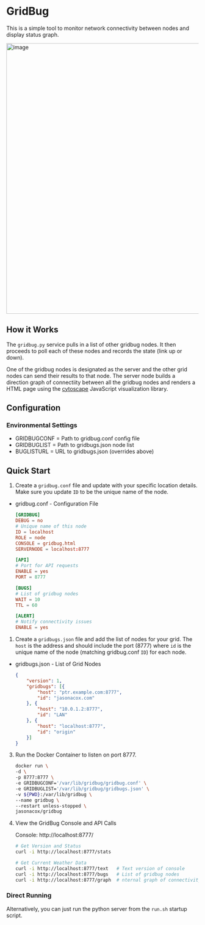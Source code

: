 # GridBug
This is a simple tool to monitor network connectivity between nodes and display status graph.

<img width="709" alt="image" src="https://user-images.githubusercontent.com/836718/193499507-faad0b45-d41f-4a72-afbb-0d3ed5f240f0.png">

## How it Works
The `gridbug.py` service pulls in a list of other gridbug nodes. It then proceeds to poll each of these nodes and records the state (link up or down).  

One of the gridbug nodes is designated as the server and the other grid nodes can send their results to that node.  The server node builds a direction graph of connectiity between all the gridbug nodes and renders a HTML page using the [cytoscape](https://cytoscape.org/) JavaScript visualization library.

## Configuration

### Environmental Settings

* GRIDBUGCONF = Path to gridbug.conf config file
* GRIDBUGLIST = Path to gridbugs.json node list
* BUGLISTURL = URL to gridbugs.json (overrides above)

## Quick Start

1. Create a `gridbug.conf` file and update with your specific location details. Make sure you update `ID` to be the unique name of the node.

* gridbug.conf - Configuration File
    ```conf
    [GRIDBUG]
    DEBUG = no
    # Unique name of this node
    ID = localhost
    ROLE = node
    CONSOLE = gridbug.html
    SERVERNODE = localhost:8777

    [API]
    # Port for API requests
    ENABLE = yes
    PORT = 8777

    [BUGS]
    # List of gridbug nodes
    WAIT = 10
    TTL = 60

    [ALERT]
    # Notify connectivity issues
    ENABLE = yes
    ```                             

1. Create a `gridbugs.json` file and add the list of nodes for your grid. The `host` is the address and should include the port (8777) where `id` is the unique name of the node (matching gridbug.conf `ID`) for each node.

* gridbugs.json - List of Grid Nodes
    ```json
    {
        "version": 1,
        "gridbugs": [{
            "host": "ptr.example.com:8777",
            "id": "jasonacox.com"
        }, {
            "host": "10.0.1.2:8777",
            "id": "LAN"
        }, {
            "host": "localhost:8777",
            "id": "origin"
        }]
    }
    ```

3. Run the Docker Container to listen on port 8777.

    ```bash
    docker run \
    -d \
    -p 8777:8777 \
    -e GRIDBUGCONF='/var/lib/gridbug/gridbug.conf' \
    -e GRIDBUGLIST='/var/lib/gridbug/gridbugs.json' \
    -v ${PWD}:/var/lib/gridbug \
    --name gridbug \
    --restart unless-stopped \
    jasonacox/gridbug
    ```

3. View the GridBug Console and API Calls

    Console: http://localhost:8777/

    ```bash
    # Get Version and Status
    curl -i http://localhost:8777/stats

    # Get Current Weather Data
    curl -i http://localhost:8777/text   # Text version of console
    curl -i http://localhost:8777/bugs   # List of gridbug nodes
    curl -i http://localhost:8777/graph  # nternal graph of connectivity (JSON)
    ```


### Direct Running

Alternatively, you can just run the python server from the `run.sh` startup script.


